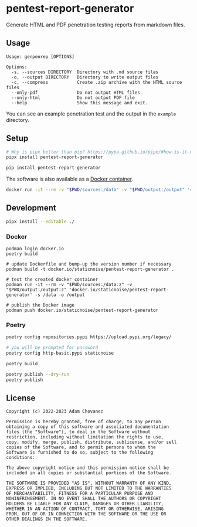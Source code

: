 # pentest-report-generator

Generate HTML and PDF penetration testing reports from markdown files.

## Usage

```
Usage: genpenrep [OPTIONS]

Options:
  -s, --sources DIRECTORY  Directory with .md source files
  -o, --output DIRECTORY   Directory to write output files
  -c, --compress           Create .zip archive with the HTML source files
  --only-pdf               Do not output HTML files
  --only-html              Do not output PDF file
  --help                   Show this message and exit.
```

You can see an example penetration test and the output in the `example` directory.

## Setup

```bash
# Why is pipx better than pip? https://pypa.github.io/pipx/#how-is-it-different-from-pip
pipx install pentest-report-generator

pip install pentest-report-generator
```

The software is also available as a [Docker container](https://hub.docker.com/r/staticnoise/pentest-report-generator/tags).

```bash
docker run -it --rm -v "$PWD/sources:/data" -v "$PWD/output:/output" 'staticnoise/pentest-report-generator' -s /data -o /output
```

## Development

```bash
pipx install --editable ./
```

### Docker

```
podman login docker.io
poetry build

# update Dockerfile and bump-up the version number if necessary
podman build -t docker.io/staticnoise/pentest-report-generator .

# test the created docker container
podman run -it --rm -v "$PWD/sources:/data:z" -v "$PWD/output:/output:z" 'docker.io/staticnoise/pentest-report-generator' -s /data -o /output

# publish the Docker image
podman push docker.io/staticnoise/pentest-report-generator
```

### Poetry

```bash
poetry config repositories.pypi https://upload.pypi.org/legacy/

# you will be prompted for password
poetry config http-basic.pypi staticnoise

poetry build

poetry publish --dry-run
poetry publish
```

## License

```
Copyright (c) 2022-2023 Adam Chovanec

Permission is hereby granted, free of charge, to any person
obtaining a copy of this software and associated documentation
files (the "Software"), to deal in the Software without
restriction, including without limitation the rights to use,
copy, modify, merge, publish, distribute, sublicense, and/or sell
copies of the Software, and to permit persons to whom the
Software is furnished to do so, subject to the following
conditions:

The above copyright notice and this permission notice shall be
included in all copies or substantial portions of the Software.

THE SOFTWARE IS PROVIDED "AS IS", WITHOUT WARRANTY OF ANY KIND,
EXPRESS OR IMPLIED, INCLUDING BUT NOT LIMITED TO THE WARRANTIES
OF MERCHANTABILITY, FITNESS FOR A PARTICULAR PURPOSE AND
NONINFRINGEMENT. IN NO EVENT SHALL THE AUTHORS OR COPYRIGHT
HOLDERS BE LIABLE FOR ANY CLAIM, DAMAGES OR OTHER LIABILITY,
WHETHER IN AN ACTION OF CONTRACT, TORT OR OTHERWISE, ARISING
FROM, OUT OF OR IN CONNECTION WITH THE SOFTWARE OR THE USE OR
OTHER DEALINGS IN THE SOFTWARE.
```
